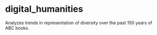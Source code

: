 # digital_humanities
Analyzes trends in representation of diversity over the past 150 years of ABC books.
